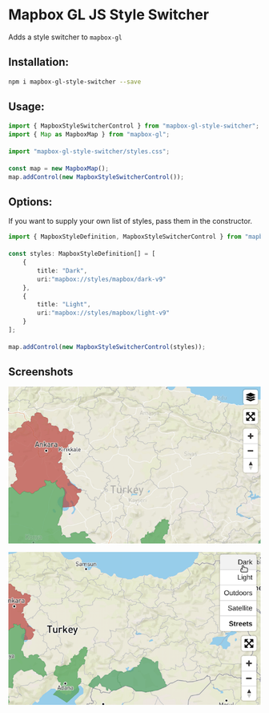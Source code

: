 # Mapbox GL JS Style Switcher

Adds a style switcher to `mapbox-gl`

## Installation:

```bash
npm i mapbox-gl-style-switcher --save
```

## Usage:

```ts
import { MapboxStyleSwitcherControl } from "mapbox-gl-style-switcher";
import { Map as MapboxMap } from "mapbox-gl";

import "mapbox-gl-style-switcher/styles.css";

const map = new MapboxMap();
map.addControl(new MapboxStyleSwitcherControl());
```

## Options:
If you want to supply your own list of styles, pass them in the constructor.

```ts
import { MapboxStyleDefinition, MapboxStyleSwitcherControl } from "mapbox-gl-style-switcher";

const styles: MapboxStyleDefinition[] = [
    {
        title: "Dark",
        uri:"mapbox://styles/mapbox/dark-v9"
    },
    {
        title: "Light",
        uri:"mapbox://styles/mapbox/light-v9"
    }
];

map.addControl(new MapboxStyleSwitcherControl(styles));
```

## Screenshots

![Closed](assets/closed.png)

![Open](assets/open.png)